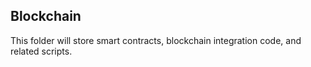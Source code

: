 ﻿## Blockchain
This folder will store smart contracts, blockchain integration code, and related scripts.
